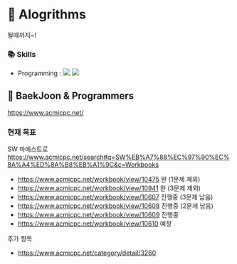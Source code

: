 # 📕 Alogrithms

될때까지~!

### 📚 Skills
+ Programming : <img src="https://img.shields.io/badge/Python-3776AB?style=flat&logo=Python&logoColor=white"> <img src="https://img.shields.io/badge/C++-00599C?style=flat&logo=cplusplus&logoColor=white"> 


## 📝 BaekJoon & Programmers
https://www.acmicpc.net/

### 현재 목표
SW 마에스트로
https://www.acmicpc.net/search#q=SW%EB%A7%88%EC%97%90%EC%8A%A4%ED%8A%B8%EB%A1%9C&c=Workbooks

* https://www.acmicpc.net/workbook/view/10475 완 (1문제 제외)
* https://www.acmicpc.net/workbook/view/10941 완 (3문제 제외)
* https://www.acmicpc.net/workbook/view/10607 진행중 (3문제 남음)
* https://www.acmicpc.net/workbook/view/10608 진행중 (2문제 남음)
* https://www.acmicpc.net/workbook/view/10609 진행중 
* https://www.acmicpc.net/workbook/view/10610 예정

추가 항목
* https://www.acmicpc.net/category/detail/3260